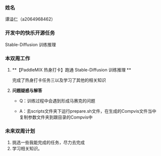 ### 姓名

谭溢仁（a2064968462）

### 开发中的快乐开源任务

 Stable-Diffusion 训练推理

### 本双周工作

1. **【PaddleMIX 热身打卡】跑通 Stable-Diffusion 训练推理 **

   完成了热身打卡任务三以及学习了其他的相关知识

2. **问题疑惑与解答**

   - Q：训练过程中会遇到形成马赛克的问题

   - A：去scripts文件夹下运行prepare.sh文件，在生成的Compvis文件当中复制参数文件夹到跟目录的Compvis中



### 未来双周计划

1. 挑选一些我能完成的任务，尽力去完成
1. 学习相关知识。
